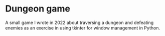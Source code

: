# Dungeon game

A small game I wrote in 2022 about traversing a dungeon and defeating enemies as an exercise in using tkinter for window management in Python.